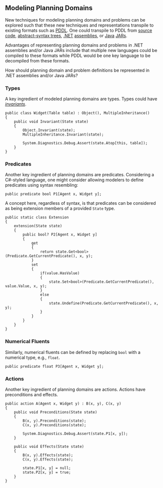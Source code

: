 ## Modeling Planning Domains

New techniques for modeling planning domains and problems can be explored such that these new techniques and representations transpile to existing formats such as [PDDL](https://en.wikipedia.org/wiki/PDDL). One could transpile to PDDL from [source code](https://en.wikipedia.org/wiki/Source_code), [abstract-syntax trees](https://en.wikipedia.org/wiki/Abstract_syntax_tree), [.NET](https://en.wikipedia.org/wiki/.NET_Framework) [assemblies](https://en.wikipedia.org/wiki/Assembly_(CLI)), or [Java](https://en.wikipedia.org/wiki/Java_(programming_language)) [JARs](https://en.wikipedia.org/wiki/JAR_(file_format)).

Advantages of representing planning domains and problems in .NET assemblies and/or Java JARs include that multiple new languages could be compiled to these formats while PDDL would be one key language to be decompiled from these formats.

How should planning domain and problem definitions be represented in .NET assemblies and/or Java JARs?

### Types

A key ingredient of modeled planning domains are types. Types could have [_invariants_](https://en.wikipedia.org/wiki/Invariant_(mathematics)#Invariants_in_computer_science).

```
public class Widget(Table table) : Object(), MultipleInheritance()
{
    public void Invariant(State state)
    {
        Object.Invariant(state);
        MultipleInheritance.Invariant(state);

        System.Diagnostics.Debug.Assert(state.Atop[this, table]);
    }
}
```

### Predicates

Another key ingredient of planning domains are predicates. Considering a C#-styled language, one might consider allowing modelers to define predicates using syntax resembling:

```
public predicate bool P1[Agent x, Widget y];
```

A concept here, regardless of syntax, is that predicates can be considered as being extension members of a provided `State` type.

```
public static class Extension
{
    extension(State state)
    {
        public bool? P2[Agent x, Widget y]
        {
            get
            {
                return state.Get<bool>(Predicate.GetCurrentPredicate(), x, y);
            }
            set
            {
                if(value.HasValue)
                {
                    state.Set<bool>(Predicate.GetCurrentPredicate(), value.Value, x, y);
                }
                else
                {
                    state.Undefine(Predicate.GetCurrentPredicate(), x, y);
                }
            }
        }
    }
}
```

### Numerical Fluents

Similarly, numerical fluents can be defined by replacing `bool` with a numerical type, e.g., `float`.

```
public predicate float P3[Agent x, Widget y];
```

### Actions

Another key ingredient of planning domains are actions. Actions have preconditions and effects.

```
public action A(Agent x, Widget y) : B(x, y), C(x, y)
{
    public void Preconditions(State state)
    {
        B(x, y).Preconditions(state);
        C(x, y).Preconditions(state);

        System.Diagnostics.Debug.Assert(state.P1[x, y]);
    }

    public void Effects(State state)
    {
        B(x, y).Effects(state);
        C(x, y).Effects(state);

        state.P1[x, y] = null;
        state.P2[x, y] = true;
    }
}
```
